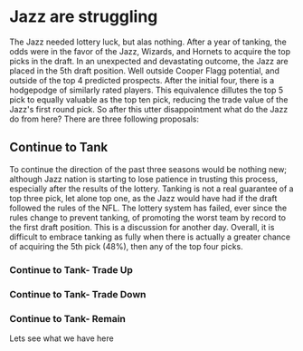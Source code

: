 # Jazz are struggling

The Jazz needed lottery luck, but alas nothing. After a year of tanking, the odds were in the favor of the Jazz, Wizards, and Hornets to acquire the top picks in the draft. In an unexpected and devastating outcome, the Jazz are placed in the 5th draft position. Well outside Cooper Flagg potential, and outside of the top 4 predicted prospects. After the initial four, there is a hodgepodge of similarly rated players. This equivalence dillutes the top 5 pick to equally valuable as the top ten pick, reducing the trade value of the Jazz's first round pick. So after this utter disappointment what do the Jazz do from here? There are three following proposals:

## Continue to Tank
To continue the direction of the past three seasons would be nothing new; although Jazz nation is starting to lose patience in trusting this process, especially after the results of the lottery. Tanking is not a real guarantee of a top three pick, let alone top one, as the Jazz would have had if the draft followed the rules of the NFL. The lottery system has failed, ever since the rules change to prevent tanking, of promoting the worst team by record to the first draft position. This is a discussion for another day. Overall, it is difficult to embrace tanking as fully when there is actually a greater chance of acquiring the 5th pick (48%), then any of the top four picks.
### Continue to Tank- Trade Up

### Continue to Tank- Trade Down

### Continue to Tank- Remain

Lets see what we have here 
